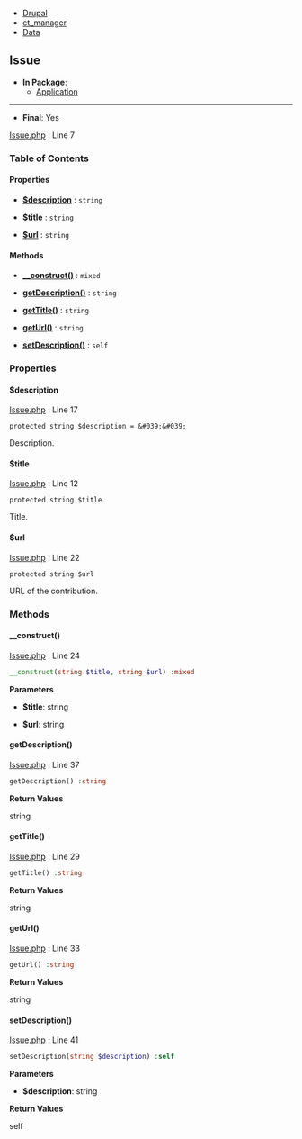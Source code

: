 
- [Drupal](../namespaces/drupal.md)
- [ct_manager](../namespaces/drupal-ct-manager.md)
- [Data](../namespaces/drupal-ct-manager-data.md)


## Issue


- **In Package**:
    - [Application](../packages/Application.md)
  


---


- **Final**: Yes



[Issue.php](../files/web-modules-custom-ct-manager-src-data-issue.md) : Line 7










### Table of Contents









#### Properties
- **[$description](../classes/Drupal-ct-manager-Data-Issue.md#description)**
         : `string`  

- **[$title](../classes/Drupal-ct-manager-Data-Issue.md#title)**
         : `string`  

- **[$url](../classes/Drupal-ct-manager-Data-Issue.md#url)**
         : `string`  


#### Methods
- **[__construct()](../classes/Drupal-ct-manager-Data-Issue.md#__construct)**
           : `mixed`

- **[getDescription()](../classes/Drupal-ct-manager-Data-Issue.md#getdescription)**
           : `string`

- **[getTitle()](../classes/Drupal-ct-manager-Data-Issue.md#gettitle)**
           : `string`

- **[getUrl()](../classes/Drupal-ct-manager-Data-Issue.md#geturl)**
           : `string`

- **[setDescription()](../classes/Drupal-ct-manager-Data-Issue.md#setdescription)**
           : `self`







### Properties

#### $description

[Issue.php](../files/web-modules-custom-ct-manager-src-data-issue.md) : Line 17



`protected string $description = &#039;&#039;`


Description.






#### $title

[Issue.php](../files/web-modules-custom-ct-manager-src-data-issue.md) : Line 12



`protected string $title`


Title.






#### $url

[Issue.php](../files/web-modules-custom-ct-manager-src-data-issue.md) : Line 22



`protected string $url`


URL of the contribution.








### Methods

#### __construct()

[Issue.php](../files/web-modules-custom-ct-manager-src-data-issue.md) : Line 24


```php
__construct(string $title, string $url) :mixed
```




**Parameters**

- **$title**: string
    
- **$url**: string
    







#### getDescription()

[Issue.php](../files/web-modules-custom-ct-manager-src-data-issue.md) : Line 37


```php
getDescription() :string
```









**Return Values**

string



#### getTitle()

[Issue.php](../files/web-modules-custom-ct-manager-src-data-issue.md) : Line 29


```php
getTitle() :string
```









**Return Values**

string



#### getUrl()

[Issue.php](../files/web-modules-custom-ct-manager-src-data-issue.md) : Line 33


```php
getUrl() :string
```









**Return Values**

string



#### setDescription()

[Issue.php](../files/web-modules-custom-ct-manager-src-data-issue.md) : Line 41


```php
setDescription(string $description) :self
```




**Parameters**

- **$description**: string
    





**Return Values**

self




